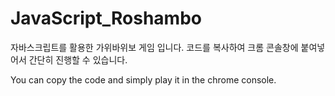 # JavaScript_Roshambo
자바스크립트를 활용한 가위바위보 게임 입니다.
코드를 복사하여 크롬 콘솔창에 붙여넣어서 간단히 진행할 수 있습니다.

You can copy the code and simply play it in the chrome console.
